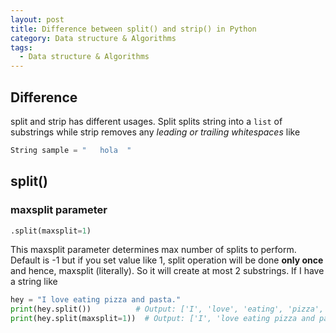 ```yaml
---
layout: post
title: Difference between split() and strip() in Python
category: Data structure & Algorithms
tags:
  - Data structure & Algorithms
---
```


## Difference
split and strip has different usages. Split splits string into a `list` of 
substrings while strip removes any *leading or trailing whitespaces* like 
```python
String sample = "   hola  "
```

## split()
### maxsplit parameter
```python
.split(maxsplit=1)
```
This maxsplit parameter determines max number of splits to perform. 
Default is -1 but if you set value like 1, split operation will be done
**only once** and hence, maxsplit (literally). So it will create at most 
2 substrings. If I have a string like 
```python
hey = "I love eating pizza and pasta."
print(hey.split())          # Output: ['I', 'love', 'eating', 'pizza', 'and', 'pasta.']
print(hey.split(maxsplit=1))  # Output: ['I', 'love eating pizza and pasta.']
```




